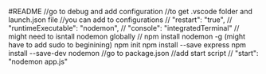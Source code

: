 #README
//go to debug and add configuration
//to get .vscode folder and launch.json file
//you can add to configurations
// "restart": "true",
// "runtimeExecutable": "nodemon",
// "console": "integratedTerminal"
// might need to isntall nodemon globally
// npm install nodemon -g (might have to add sudo to beginining)
npm init
npm install --save express
npm install --save-dev nodemon
//go to package.json
//add start script
// "start": "nodemon app.js"